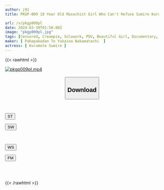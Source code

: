 ```yaml
---
author: j91
title: PKGP-009 18 Year Old Masochist Girl Who Can't Refuse Sumire Kuramoto

url: /v/pkgp009pl
date: 2024-03-30T01:50:00Z
image: "pkgp009pl.jpg"
tags: [Censored, Creampie, Solowork, POV, Beautiful Girl, Documentary, Tits	]
maker: [ Pakopakodan To Yukaina Nakamatachi  ]
actress: [ Kuramoto Sumire ]
---
```



{{< rawhtml >}}

<div class="video" data-videoid="kwlGg7bwPLhDOK">
    <a href="javascript:;">
        <img src="/v/pkgp009pl/pkgp009pl.jpg" width="WIDTH" height="HEIGHT" alt="pkgp009pl.mp4" loading="lazy">
    </a>
</div>

<script type="text/javascript" src="https://j91.asia/asset/on-demand-st.js"></script>

<br>
  <link rel="stylesheet" href="https://j91.asia/asset/bs5.css">
  
  <center>
  <button class="btn btn-primary" type="button" data-bs-toggle="collapse" data-bs-target=".multi-collapse" aria-expanded="false" aria-controls="multiCollapseExample1 multiCollapseExample2"><h2>Download</h2></button></center>
</p>
<div class="row">
  <div class="col">
    <div class="collapse multi-collapse" id="multiCollapseExample1">
      <div class="card card-body">
	      	      <br>
<div class="buttons">  
<p><a href="https://streamtape.to/v/kwlGg7bwPLhDOK" target="_blank"><button class="btn-hover color-3"><i class="fa fa-download"></i> ST</button></a></p>
<p><a href="https://asnwish.com/8ogf0hyksr95" target="_blank"><button class="btn-hover color-2"><i class="fa fa-download"></i> SW</button></a></p></div>
    </div>
  </div>
</div>
  <div class="col">
    <div class="collapse multi-collapse" id="multiCollapseExample2">
      <div class="card card-body">
	      <br>
<div class="buttons">
<p><a href="https://wolfstream.tv/fmy4vmmk9sn0"><button class="btn-hover color-9"><i class="fa fa-download"></i> WS</button></a></p>
<p><a href="https://filemoon.sx/d/ppbuygym0j2z"><button class="btn-hover color-8"><i class="fa fa-download"></i> FM</button></a></p></div>
<br><br>
      </div>
    </div>
  </div>
</div>

{{< /rawhtml >}}